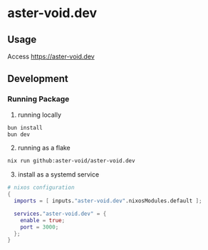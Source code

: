 # aster-void.dev

## Usage

Access <https://aster-void.dev>

## Development

### Running Package

1. running locally

```sh
bun install
bun dev
```

2. running as a flake

```sh
nix run github:aster-void/aster-void.dev
```

3. install as a systemd service

```nix
# nixos configuration
{
  imports = [ inputs."aster-void.dev".nixosModules.default ];

  services."aster-void.dev" = {
    enable = true;
    port = 3000;
  };
}
```
